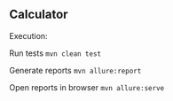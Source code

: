 ## Calculator

Execution:

Run tests
`mvn clean test`

Generate reports
`mvn allure:report`

Open reports in browser
`mvn allure:serve`
